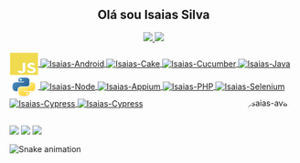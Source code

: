 ## <div align="center"> Olá sou Isaias Silva
<div align="center">
  <a href="https://github.com/isaiasilva">
  <img height="180em" src="https://github-readme-stats.vercel.app/api?username=isaiasilva&show_icons=true&theme=dark&include_all_commits=true&count_private=true"/>
  <img height="180em" src="https://github-readme-stats.vercel.app/api/top-langs/?username=isaiasilva&layout=compact&langs_count=7&theme=dark"/>
</div>
<div style="display: inline_block"><br>
  <img align="center" alt="Isaias-Js" height="40" width="50" src="https://raw.githubusercontent.com/devicons/devicon/master/icons/javascript/javascript-plain.svg">
  <img align="center" alt="Isaias-Android" height="40" width="50" src="https://cdn.jsdelivr.net/gh/devicons/devicon/icons/android/android-original.svg">
  <img align="center" alt="Isaias-Cake" height="40" width="50" src="https://cdn.jsdelivr.net/gh/devicons/devicon/icons/cakephp/cakephp-original.svg">
  <img align="center" alt="Isaias-Cucumber" height="40" width="50" src="https://cdn.jsdelivr.net/gh/devicons/devicon/icons/cucumber/cucumber-plain.svg">
  <img align="center" alt="Isaias-Java" height="40" width="50" src="https://cdn.jsdelivr.net/gh/devicons/devicon/icons/java/java-original.svg">
  <img align="center" alt="Isaias-Python" height="40" width="50" src="https://raw.githubusercontent.com/devicons/devicon/master/icons/python/python-original.svg">
  <img align="center" alt="Isaias-Node" height="40" width="50" src="https://cdn.jsdelivr.net/gh/devicons/devicon/icons/nodejs/nodejs-original.svg">
  <img align="center" alt="Isaias-Appium" height="40" width="50" src="https://cdn.worldvectorlogo.com/logos/appium.svg">
  <img align="center" alt="Isaias-PHP" height="40" width="50" src="https://cdn.jsdelivr.net/gh/devicons/devicon/icons/php/php-original.svg">
  <img align="center" alt="Isaias-Selenium" height="40" width="50" src="https://seeklogo.com/images/S/selenium-logo-DB9103D7CF-seeklogo.com.png">
  <img align="center" alt="Isaias-Cypress" height="40" width="50" src="https://iconape.com/wp-content/files/gj/370774/svg/370774.svg">
  <img align="center" alt="Isaias-Cypress" height="40" width="50" src="https://cdn.jsdelivr.net/gh/devicons/devicon/icons/vscode/vscode-original.svg">
  
  
  <img align="right" alt="Isaias-avatar" height="150" style="border-radius:50px;" src="https://scontent.fssa15-1.fna.fbcdn.net/v/t39.30808-6/314612692_441708081441489_2157037888709576168_n.jpg?_nc_cat=105&ccb=1-7&_nc_sid=8bfeb9&_nc_ohc=kiqxdNiruWwAX-SE91j&_nc_ht=scontent.fssa15-1.fna&oh=00_AfDD7dJLJWIDoSusdbdE4KDuEmSAnshIzJIMwMoB_7dcYQ&oe=636A8327">
</div>
  
  ##
 
<div> 
  <a href = "mailto:isaiasilva.info@gmail.com"><img src="https://img.shields.io/badge/-Gmail-%23333?style=for-the-badge&logo=gmail&logoColor=white" target="_blank"></a>
  <a href = "mailto:qa.eng.isaiasilva@gmail.com"><img src="https://img.shields.io/badge/-Gmail-%23333?style=for-the-badge&logo=gmail&logoColor=white" target="_blank"></a>
  <a href="https://www.linkedin.com/in/isaiasilva" target="_blank"><img src="https://img.shields.io/badge/-LinkedIn-%230077B5?style=for-the-badge&logo=linkedin&logoColor=white" target="_blank"></a> 
 
  ![Snake animation](https://github.com/isaiasilva/isaiasilva/blob/output/github-contribution-grid-snake.svg)
 
</div>
